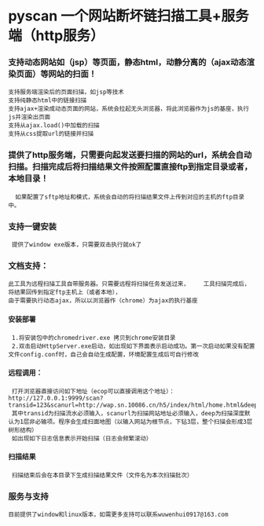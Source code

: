 # pyscan 一个网站断坏链扫描工具+服务端（http服务）
### 支持动态网站如（jsp）等页面，静态html，动静分离的（ajax动态渲染页面）等网站的扫面！
    支持服务端渲染后的页面扫描，如jsp等技术
    支持纯静态html中的链接扫描
    支持ajax+渲染成动态页面的网站，系统会拉起无头浏览器，将此浏览器作为js的基座，执行js并渲染出页面
    支持从ajax.load()中加载的扫描
    支持从css提取url的链接并扫描
    
###  提供了http服务端，只需要向起发送要扫描的网站的url，系统会自动扫描。扫描完成后将扫描结果文件按照配置直接ftp到指定目录或者，本地目录！
      如果配置了sftp地址和模式，系统会自动的将扫描结果文件上传到对应的主机的ftp目录中。
      
###  支持一键安装
     提供了window exe版本，只需要双击执行就ok了
     
### 文档支持：
    此工具为远程扫描工具自带服务器。只需要远程将扫描任务发送过来，    工具扫描完成后，将结果回传到指定ftp主机上（或者本地），
    由于需要执行动态ajax，所以以浏览器作（chrome）为ajax的执行基座
#### 安装部署
     1.将安装包中的chromedriver.exe 拷贝到chrome安装目录
     2.双击启动HttpServer.exe启动，如出现如下界面表示启动成功。第一次启动如果没有配置文件config.conf时，自己会自动生成配置，环境配置生成后可自行修改
#### 远程调用：
     打开浏览器直接访问如下地址（ecop可以直接调用这个地址）：http://127.0.0.1:9999/scan?transid=123&scanurl=http://wap.sn.10086.cn/h5/index/html/home.html&deep=3
     其中transid为扫描流水必须输入，scanurl为扫描网站地址必须输入，deep为扫描深度默认为1层非必输项。程序会生成扫面地图（以输入网站为根节点，下钻3层，整个扫描会形成3层树形结构）
     如出现如下日志信息表示开始扫描（日志会频繁滚动）
#### 扫描结果
     扫描结束后会在本目录下生成扫描结果文件（文件名为本次扫描批次）
### 服务与支持
    目前提供了window和linux版本，如需更多支持可以联系wuwenhui0917@163.com

